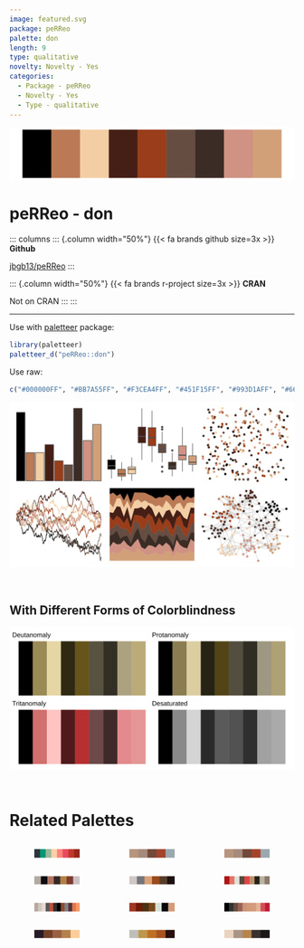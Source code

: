 ```yaml
---
image: featured.svg
package: peRReo
palette: don
length: 9
type: qualitative
novelty: Novelty - Yes
categories:
  - Package - peRReo
  - Novelty - Yes
  - Type - qualitative
---
```


![](featured.svg)

# peRReo - don 

::: columns
::: {.column width="50%"}
{{< fa brands github size=3x >}}
**Github**

[jbgb13/peRReo](https://github.com/jbgb13/peRReo)
:::

::: {.column width="50%"}
{{< fa brands r-project size=3x >}}
**CRAN**

Not on CRAN
:::
:::

<hr> 

Use with [paletteer](https://emilhvitfeldt.github.io/paletteer/) package:

```r
library(paletteer)
paletteer_d("peRReo::don")
```

Use raw:

```r
c("#000000FF", "#BB7A55FF", "#F3CEA4FF", "#451F15FF", "#993D1AFF", "#664D41FF", "#3B2C25FF", "#D09283FF", "#D1A079FF")
``` 

![](examples.png) 

  <br>
  
  ## With Different Forms of Colorblindness
  
  ![](colorblind.svg) 

<br>

# Related Palettes

<div class="list" style="display: grid; grid-template-columns: auto auto auto;"> <figure class="figure">
<a href="../../awtools/a_palette/"> <img src="../../awtools/a_palette/featured.svg" style="width: 100%;" class="figure-img"></a>
</figure> <figure class="figure">
<a href="../../ButterflyColors/hamadryas_feronia/"> <img src="../../ButterflyColors/hamadryas_feronia/featured.svg" style="width: 100%;" class="figure-img"></a>
</figure> <figure class="figure">
<a href="../../ButterflyColors/hamadryas_feronia/"> <img src="../../ButterflyColors/hamadryas_feronia/featured.svg" style="width: 100%;" class="figure-img"></a>
</figure> <figure class="figure">
<a href="../../dutchmasters/anatomy/"> <img src="../../dutchmasters/anatomy/featured.svg" style="width: 100%;" class="figure-img"></a>
</figure> <figure class="figure">
<a href="../../colRoz/p_cincta/"> <img src="../../colRoz/p_cincta/featured.svg" style="width: 100%;" class="figure-img"></a>
</figure> <figure class="figure">
<a href="../../peRReo/daddy1/"> <img src="../../peRReo/daddy1/featured.svg" style="width: 100%;" class="figure-img"></a>
</figure> <figure class="figure">
<a href="../../palettetown/torkoal/"> <img src="../../palettetown/torkoal/featured.svg" style="width: 100%;" class="figure-img"></a>
</figure> <figure class="figure">
<a href="../../dutchmasters/staalmeesters/"> <img src="../../dutchmasters/staalmeesters/featured.svg" style="width: 100%;" class="figure-img"></a>
</figure> <figure class="figure">
<a href="../../beyonce/X81/"> <img src="../../beyonce/X81/featured.svg" style="width: 100%;" class="figure-img"></a>
</figure> <figure class="figure">
<a href="../../soilpalettes/vitrixerand/"> <img src="../../soilpalettes/vitrixerand/featured.svg" style="width: 100%;" class="figure-img"></a>
</figure> <figure class="figure">
<a href="../../ButterflyColors/lycorea_hallia/"> <img src="../../ButterflyColors/lycorea_hallia/featured.svg" style="width: 100%;" class="figure-img"></a>
</figure> <figure class="figure">
<a href="../../wesanderson/IsleofDogs2/"> <img src="../../wesanderson/IsleofDogs2/featured.svg" style="width: 100%;" class="figure-img"></a>
</figure> 
</div>
